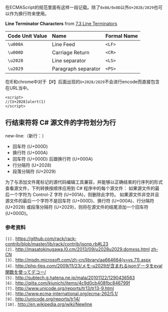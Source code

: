 在ECMAScript的规范里面有这样一段记载。除了`0x0A/0x0D`以外`U+2028/2029`也可以作为换行符来使用。

**Line Terminator Characters** from [7.3 Line Terminators](http://www.ecma-international.org/ecma-262/5.1/#sec-7.3)

| **Code Unit Value** | **Name** | **Formal Name** |
|:--------------------|:---------|:----------------|
| `\u000A` | Line Feed | `<LF>` |
| `\u000D` | Carriage Return | `<CR>` |
| `\u2028` | Line separator | `<LS>` |
| `\u2029` | Paragraph separator | `<PS>` |


在IE和chrome中对于【#】后面出现的`U+2028/2029`不会进行encode而直接包含在URL当中。

```
<script>
//[U+2028]alert(1)
</script>
```


## 行结束符将 C# 源文件的字符划分为行 ##

new-line:（新行：）

  * 回车符 (U+000D)
  * 换行符 (U+000A)
  * 回车符 (U+000D) 后跟换行符 (U+000A)
  * 行分隔符 (U+2028)
  * 段落分隔符 (U+2029)

为了与添加文件尾标记的源代码编辑工具兼容，并能够以正确结束的行序列的形式查看源文件，下列转换按顺序应用到 C# 程序中的每个源文件：
如果源文件的最后一个字符为 Control-Z 字符 (U+001A)，则删除此字符。
如果源文件非空并且源文件的最后一个字符不是回车符 (U+000D)、换行符 (U+000A)、行分隔符 (U+2028) 或段落分隔符 (U+2029)，则将在源文件的结尾添加一个回车符 (U+000D)。




### 参考资料 ###
`[1].` https://github.com/rack/rack-contrib/blob/master/lib/rack/contrib/jsonp.rb#L23<br>
<code>[2].</code> <a href='http://masatokinugawa.l0.cm/2013/09/u2028u2029.domxss.html'>http://masatokinugawa.l0.cm/2013/09/u2028u2029.domxss.html</a>  <a href='http://www.hack80.com/thread-21505-1-1.html'>zh-CN</a><br>
<code>[3].</code> <a href='http://msdn.microsoft.com/zh-cn/library/aa664664(v=vs.71).aspx'>http://msdn.microsoft.com/zh-cn/library/aa664664(v=vs.71).aspx</a><br>
<code>[4].</code> <a href='http://php-tips.com/2009/11/23/%E3%83%A1%E3%83%A2-u2029%E3%81%8C%E5%90%AB%E3%81%BE%E3%82%8C%E3%82%8Bjson%E3%83%87%E3%83%BC%E3%82%BF%E3%82%92eval%E9%96%A2%E6%95%B0%E3%82%92%E4%BD%BF%E3%81%A3%E3%81%A6%E3%83%87%E3%82%B3%E3%83%BC/'>http://php-tips.com/2009/11/23/メモ-u2029が含まれるjsonデータをeval関数を使ってデコー/</a><br>
<code>[5].</code> <a href='http://subtech.g.hatena.ne.jp/mala/20101122/1290436563'>http://subtech.g.hatena.ne.jp/mala/20101122/1290436563</a><br>
<code>[6].</code> <a href='http://qiita.com/kjunichi/items/4c9d0cb408fbc846799f'>http://qiita.com/kjunichi/items/4c9d0cb408fbc846799f</a><br>
<code>[7].</code> <a href='http://www.unicode.org/reports/tr13/tr13-9.html'>http://www.unicode.org/reports/tr13/tr13-9.html</a><br>
<code>[8].</code> <a href='http://www.ecma-international.org/ecma-262/5.1/'>http://www.ecma-international.org/ecma-262/5.1/</a><br>
<code>[9].</code> <a href='http://unicode.org/reports/tr14/'>http://unicode.org/reports/tr14/</a><br>
<code>[10].</code> <a href='http://en.wikipedia.org/wiki/Newline'>http://en.wikipedia.org/wiki/Newline</a><br>